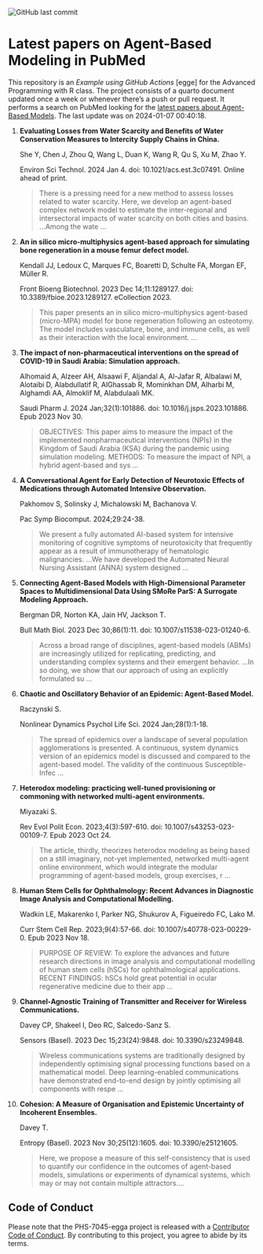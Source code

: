 ![GitHub last
commit](https://img.shields.io/github/last-commit/UofUEpiBio/PHS-7045-egga.png)

# Latest papers on Agent-Based Modeling in PubMed

This repository is an *Example using GitHub Actions* \[egge\] for the
Advanced Programming with R class. The project consists of a quarto
document updated once a week or whenever there’s a push or pull request.
It performs a search on PubMed looking for the <a
href="https://pubmed.ncbi.nlm.nih.gov/?term=agent-based+model&amp;sort=date"
target="_blank">latest papers about Agent-Based Models</a>. The last
update was on 2024-01-07 00:40:18.

<div class="cell">

</div>

1.  **Evaluating Losses from Water Scarcity and Benefits of Water
    Conservation Measures to Intercity Supply Chains in China.**

    She Y, Chen J, Zhou Q, Wang L, Duan K, Wang R, Qu S, Xu M, Zhao Y.

    Environ Sci Technol. 2024 Jan 4. doi: 10.1021/acs.est.3c07491.
    Online ahead of print.

    > There is a pressing need for a new method to assess losses related
    > to water scarcity. Here, we develop an agent-based complex network
    > model to estimate the inter-regional and intersectoral impacts of
    > water scarcity on both cities and basins. …Among the wate …

2.  **An in silico micro-multiphysics agent-based approach for
    simulating bone regeneration in a mouse femur defect model.**

    Kendall JJ, Ledoux C, Marques FC, Boaretti D, Schulte FA, Morgan EF,
    Müller R.

    Front Bioeng Biotechnol. 2023 Dec 14;11:1289127. doi:
    10.3389/fbioe.2023.1289127. eCollection 2023.

    > This paper presents an in silico micro-multiphysics agent-based
    > (micro-MPA) model for bone regeneration following an osteotomy.
    > The model includes vasculature, bone, and immune cells, as well as
    > their interaction with the local environment. …

3.  **The impact of non-pharmaceutical interventions on the spread of
    COVID-19 in Saudi Arabia: Simulation approach.**

    Alhomaid A, Alzeer AH, Alsaawi F, Aljandal A, Al-Jafar R, Albalawi
    M, Alotaibi D, Alabdullatif R, AlGhassab R, Mominkhan DM, Alharbi M,
    Alghamdi AA, Almoklif M, Alabdulaali MK.

    Saudi Pharm J. 2024 Jan;32(1):101886. doi:
    10.1016/j.jsps.2023.101886. Epub 2023 Nov 30.

    > OBJECTIVES: This paper aims to measure the impact of the
    > implemented nonpharmaceutical interventions (NPIs) in the Kingdom
    > of Saudi Arabia (KSA) during the pandemic using simulation
    > modeling. METHODS: To measure the impact of NPI, a hybrid
    > agent-based and sys …

4.  **A Conversational Agent for Early Detection of Neurotoxic Effects
    of Medications through Automated Intensive Observation.**

    Pakhomov S, Solinsky J, Michalowski M, Bachanova V.

    Pac Symp Biocomput. 2024;29:24-38.

    > We present a fully automated AI-based system for intensive
    > monitoring of cognitive symptoms of neurotoxicity that frequently
    > appear as a result of immunotherapy of hematologic malignancies.
    > …We have developed the Automated Neural Nursing Assistant (ANNA)
    > system designed …

5.  **Connecting Agent-Based Models with High-Dimensional Parameter
    Spaces to Multidimensional Data Using SMoRe ParS: A Surrogate
    Modeling Approach.**

    Bergman DR, Norton KA, Jain HV, Jackson T.

    Bull Math Biol. 2023 Dec 30;86(1):11. doi:
    10.1007/s11538-023-01240-6.

    > Across a broad range of disciplines, agent-based models (ABMs) are
    > increasingly utilized for replicating, predicting, and
    > understanding complex systems and their emergent behavior. …In so
    > doing, we show that our approach of using an explicitly formulated
    > su …

6.  **Chaotic and Oscillatory Behavior of an Epidemic: Agent-Based
    Model.**

    Raczynski S.

    Nonlinear Dynamics Psychol Life Sci. 2024 Jan;28(1):1-18.

    > The spread of epidemics over a landscape of several population
    > agglomerations is presented. A continuous, system dynamics version
    > of an epidemics model is discussed and compared to the agent-based
    > model. The validity of the continuous Susceptible-Infec …

7.  **Heterodox modeling: practicing well-tuned provisioning or
    commoning with networked multi-agent environments.**

    Miyazaki S.

    Rev Evol Polit Econ. 2023;4(3):597-610. doi:
    10.1007/s43253-023-00109-7. Epub 2023 Oct 24.

    > The article, thirdly, theorizes heterodox modeling as being based
    > on a still imaginary, not-yet implemented, networked multi-agent
    > online environment, which would integrate the modular programming
    > of agent-based models, group exercises, r …

8.  **Human Stem Cells for Ophthalmology: Recent Advances in Diagnostic
    Image Analysis and Computational Modelling.**

    Wadkin LE, Makarenko I, Parker NG, Shukurov A, Figueiredo FC, Lako
    M.

    Curr Stem Cell Rep. 2023;9(4):57-66. doi:
    10.1007/s40778-023-00229-0. Epub 2023 Nov 18.

    > PURPOSE OF REVIEW: To explore the advances and future research
    > directions in image analysis and computational modelling of human
    > stem cells (hSCs) for ophthalmological applications. RECENT
    > FINDINGS: hSCs hold great potential in ocular regenerative
    > medicine due to their app …

9.  **Channel-Agnostic Training of Transmitter and Receiver for Wireless
    Communications.**

    Davey CP, Shakeel I, Deo RC, Salcedo-Sanz S.

    Sensors (Basel). 2023 Dec 15;23(24):9848. doi: 10.3390/s23249848.

    > Wireless communications systems are traditionally designed by
    > independently optimising signal processing functions based on a
    > mathematical model. Deep learning-enabled communications have
    > demonstrated end-to-end design by jointly optimising all
    > components with respe …

10. **Cohesion: A Measure of Organisation and Epistemic Uncertainty of
    Incoherent Ensembles.**

    Davey T.

    Entropy (Basel). 2023 Nov 30;25(12):1605. doi: 10.3390/e25121605.

    > Here, we propose a measure of this self-consistency that is used
    > to quantify our confidence in the outcomes of agent-based models,
    > simulations or experiments of dynamical systems, which may or may
    > not contain multiple attractors….

## Code of Conduct

Please note that the PHS-7045-egga project is released with a
[Contributor Code of
Conduct](https://contributor-covenant.org/version/2/1/CODE_OF_CONDUCT.html).
By contributing to this project, you agree to abide by its terms.
